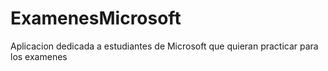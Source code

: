 # ExamenesMicrosoft
 Aplicacion dedicada a estudiantes de Microsoft que quieran practicar  para los examenes 
